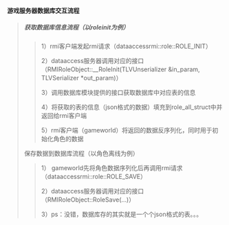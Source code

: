 #### 游戏服务器数据库交互流程

> ##### 获取数据库信息流程（以roleinit为例）
>
> > 1）rmi客户端发起rmi请求（dataaccessrmi::role::ROLE_INIT）
> >
> > 2）dataaccess服务器调用对应的接口（RMIRoleObject::__RoleInit(TLVUnserializer &in_param, TLVSerializer *out_param)）
> >
> > 3）调用数据库模块提供的接口获取数据库中对应表的信息
> >
> > 4）将获取的表的信息（json格式的数据）填充到role_all_struct中并返回给rmi客户端
> >
> > 5）rmi客户端（gameworld）将返回的数据反序列化，同时用于初始化角色的数据
>
> 保存数据到数据库流程（以角色离线为例）
>
> > 1） gameworld先将角色数据序列化后再调用rmi请求（dataaccessrmi::role::ROLE_SAVE）
> >
> > 2）dataaccess服务器调用对应的接口（RMIRoleObject::RoleSave(...)）
> >
> > 3）ps：没错，数据库存的其实就是一个个json格式的表。。。


